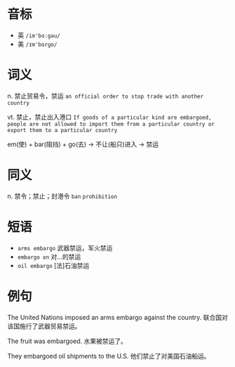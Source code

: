 # 音标

- 英 `/im'bɑːgəu/`
- 美 `/ɪm'bɑrɡo/`

# 词义

n. 禁止贸易令，禁运
`an official order to stop trade with another country`

vt. 禁止，禁止出入港口
`If goods of a particular kind are embargoed, people are not allowed to import them from a particular country or export them to a particular country`



em(使) + bar(阻挡) + go(去) → 不让(船只)进入 → 禁运

# 同义

n. 禁令；禁止；封港令
`ban` `prohibition`

# 短语

- `arms embargo` 武器禁运，军火禁运
- `embargo on` 对…的禁运
- `oil embargo` [法]石油禁运

# 例句

The United Nations imposed an arms embargo against the country.
联合国对该国施行了武器贸易禁运。

The fruit was embargoed.
水果被禁运了。

They embargoed oil shipments to the U.S.
他们禁止了对美国石油船运。


